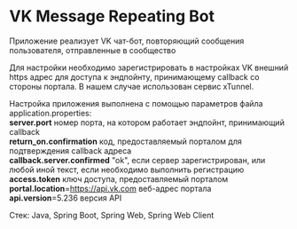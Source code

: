 # VK Message Repeating Bot

Приложение реализует VK чат-бот, повторяющий сообщения пользователя, отправленные в сообщество

Для настройки необходимо зарегистрировать в настройках VK внешний https адрес для доступа к эндпойнту, принимающему callback со стороны портала. В нашем случае использован сервис xTunnel.

Настройка приложения выполнена с помощью параметров файла application.properties:<br>
**server.port** номер порта, на котором работает эндпойнт, принимающий callback
<br>**return_on.confirmation** код, предоставляемый порталом для подтверждения callback адреса
<br>**callback.server.confirmed** "ok", если сервер зарегистрирован, или любой иной текст, если необходимо выполнить регистрацию
<br>**access.token** ключ доступа, предоставляемый порталом
<br>**portal.location**=https://api.vk.com веб-адрес портала
<br>**api.version**=5.236 версия API

Стек: Java, Spring Boot, Spring Web, Spring Web Client

